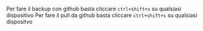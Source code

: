 
Per fare il backup con github basta cliccare `ctrl+shift+s` su qualsiasi dispositivo
Per fare il pull da github basta cliccare  `ctrl+shift+s`  su qualsiasi dispositvo



